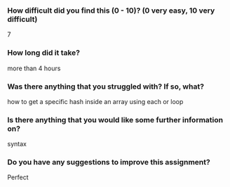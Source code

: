 ### How difficult did you find this (0 - 10)? (0 very easy, 10 very difficult)
7

### How long did it take?
more than 4 hours

### Was there anything that you struggled with?  If so, what?
how to get a specific  hash inside an array using each or loop 

### Is there anything that you would like some further information on?
 syntax

### Do you have any suggestions to improve this assignment?
Perfect 

